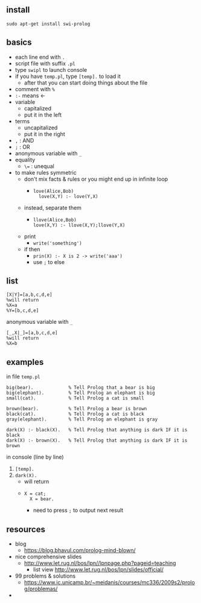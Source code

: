 ## install
`sudo apt-get install swi-prolog`

## basics
- each line end with `.`
- script file with suffix `.pl`
- type `swipl` to launch console
- if you have `temp.pl`, type `[temp].` to load it
	- after that you can start doing things about the file
- comment with `%`
- `:-` means $\leftarrow$
- variable
	- capitalized
	- put it in the left
- terms
	- uncapitalized
	- put it in the right
- `,` : AND
- `;` : OR
- anonymous variable with `_`
- equality
	- `\=` : unequal
- to make rules symmetric
	- don't mix facts & rules or you might end up in infinite loop
		-     love(Alice,Bob)
			    love(X,Y) :- love(Y,X)
	- instead, separate them
		-     llove(Alice,Bob)
		      love(X,Y) :- llove(X,Y);llove(Y,X)
  - print
	  - `write('something')`
  - if then
	  - `prin(X) :- X is 2 -> write('aaa')`
	  - use `;` to else

## list
```prlog
[X|Y]=[a,b,c,d,e]
%will return
%X=a
%Y=[b,c,d,e]
```
anonymous variable with `_`
```
[_,X|_]=[a,b,c,d,e]
%will return
%X=b
```

## examples
in  file `temp.pl`
```prlog
big(bear).             % Tell Prolog that a bear is big
big(elephant).         % Tell Prolog an elephant is big
small(cat).            % Tell Prolog a cat is small

brown(bear).           % Tell Prolog a bear is brown
black(cat).            % Tell Prolog a cat is black
gray(elephant).        % Tell Prolog an elephant is gray

dark(X) :- black(X).   % Tell Prolog that anything is dark IF it is black
dark(X) :- brown(X).   % Tell Prolog that anything is dark IF it is brown
```
in console (line by line)
1. `[temp].`
2. `dark(X).`
	- will return
	-     X = cat;
		    X = bear.
		- need to press `;` to output next result

## resources
- blog
	- https://blog.bhavul.com/prolog-mind-blown/
- nice comprehensive slides
	- http://www.let.rug.nl/bos/lpn//lpnpage.php?pageid=teaching
		- list view http://www.let.rug.nl/bos/lpn/slides/official/
- 99 problems & solutions
	- https://www.ic.unicamp.br/~meidanis/courses/mc336/2009s2/prolog/problemas/
- 